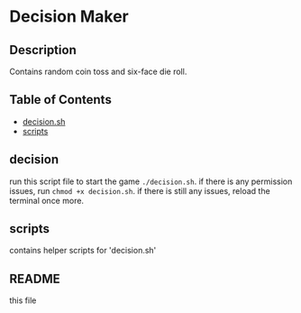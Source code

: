 # Decision Maker

## Description

Contains random coin toss and six-face die roll.

## Table of Contents

- [decision.sh](#decision)
- [scripts](#scripts)


## decision
run this script file to start the game `./decision.sh`.
if there is any permission issues, run `chmod +x decision.sh`.
if there is still any issues, reload the terminal once more.

## scripts
contains helper scripts for 'decision.sh'

## README
this file
